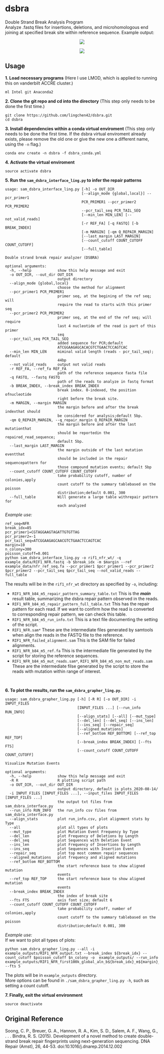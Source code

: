 # dsbra
Double Strand Break Analysis Program <br>
Analyze .fastq files for insertions, deletions, and microhomologous end joining at specified break site within reference sequence. Example output:
<p align="center">
  <img src="https://github.com/lingchen42/dsbra/blob/master/example_plots/RIF1_NFR_b84_m5_repair_pattern_summary_table_aligned_mutation_events.png"/>
</p>
<p align="center">
  <img src="https://github.com/lingchen42/dsbra/blob/master/example_plots/RIF1_NFR_b84_m5_repair_pattern_summary_table_sequences_with_mutation_events.png"/>
</p>

## Usage
**1. Load necessary programs** (Here I use LMOD, which is applied to running this on vanderbilt ACCRE cluster.)
```
ml Intel git Anaconda2
```
**2. Clone the git repo and cd into the directory** (This step only needs to be done the first time.)
```
git clone https://github.com/lingchen42/dsbra.git
cd dsbra
```
**3. Install dependencies within a conda virtual enviroment** (This step only needs to be done the first time. If the dsbra virtual enviroment already exists, please remove the old one or give the new one a different name, using the `-n` flag.)
```
conda env create -n dsbra -f dsbra_conda.yml
```
**4. Activate the virtual enviroment**
```
source activate dsbra
```
**5. Run the `sam_dsbra_interface_ling.py` to infer the repair patterns**
```
usage: sam_dsbra_interface_ling.py [-h] -o OUT_DIR
                                   [--align_mode {global,local}] --pcr_primer1
                                   PCR_PRIMER1 --pcr_primer2 PCR_PRIMER2
                                   --pcr_tail_seq PCR_TAIL_SEQ
                                   [--min_len MIN_LEN] [--not_valid_reads]
                                   [-r REF_FA] [-q FASTQ] [-b BREAK_INDEX]
                                   [-m MARGIN] [-qm Q_REPAIR_MARGIN]
                                   [--last_margin LAST_MARGIN]
                                   [--count_cutoff COUNT_CUTOFF COUNT_CUTOFF]
                                   [--full_table]

Double strand break repair analyzer (DSBRA)

optional arguments:
  -h, --help            show this help message and exit
  -o OUT_DIR, --out_dir OUT_DIR
                        output directory
  --align_mode {global,local}
                        choose the method for alignment
  --pcr_primer1 PCR_PRIMER1
                        primer seq, at the begining of the ref seq; will
                        require the read to starts with this primer seq
  --pcr_primer2 PCR_PRIMER2
                        primer seq, at the end of the ref seq; will require
                        last 4 nucleotide of the read is part of this primer
                        seq
  --pcr_tail_seq PCR_TAIL_SEQ
                        added sequence for PCR;default
                        ATCGGAAGAGCACACGTCTGAACTCCAGTCAC
  --min_len MIN_LEN     miminal valid length (reads - pcr_tail_seq); default
                        44bp
  --not_valid_reads     output not valid reads
  -r REF_FA, --ref_fa REF_FA
                        path of the reference sequence fasta file
  -q FASTQ, --fastq FASTQ
                        path of the reads to analyze in fastq format
  -b BREAK_INDEX, --break_index BREAK_INDEX
                        break index. 0-indexed, the position ofnucleotide
                        right before the break site.
  -m MARGIN, --margin MARGIN
                        the margin before and after the break indexthat should
                        be considered for analysis;default 5bp.
  -qm Q_REPAIR_MARGIN, --q_repair_margin Q_REPAIR_MARGIN
                        the margin before and after the last mutationthat
                        should be reportedin the repaired_read_sequence;
                        default 5bp.
  --last_margin LAST_MARGIN
                        the margin outside of the last mutation eventthat
                        should be included in the repair sequencepattern for
                        those compound mutation events; default 5bp
  --count_cutoff COUNT_CUTOFF COUNT_CUTOFF
                        take probability cutoff, number of colonies,apply
                        count cutoff to the summary tablebased on the poisson
                        distribution;default 0.001, 300
  --full_table          Will generate a large table withrepair pattern for
                        each analyzed

```
_Example use:_
```
ref_seq=NFR
break_idx=85
pcr_primer1=CGTAGGAAGTAGATTGTGTTAG
pcr_primer2=-1
pcr_tail_seq=ATCGGAAGAGCAACGTCTGAACTCCAGTCAC
margin=10
n_colony=300
poisson_cutoff=0.001
python sam_dsbra_interface_ling.py -o rif1_nfr_wt/ -q example_data/RIF1_NFR.fastq -b $break_idx -m $margin --ref example_data/nfr_ref_seq.fa --pcr_primer1 $pcr_primer1 --pcr_primer2 $pcr_primer2 --pcr_tail_seq $pcr_tail_seq --not_valid_reads --full_table
```

The results will be in the `rif1_nfr_wt` directory as specified by `-o`,  including:
- `RIF1_NFR_b84_m5_repair_pattern_summary_table.txt` This is the **_main_** result table, summarizing the dsbra repair pattern observed in the reads. 
- `RIF1_NFR_b84_m5_repair_pattern_full_table.txt` This has the repair pattern for each read. If we want to confirm how the read is converted to corresponding repair pattern, we can check this table.
- `RIF1_NFR_b84_m5_run_info.txt` This is a text file documenting the setting of the script.
- `RIF1_NFR.sam*` These are the intermediate files generated by samtools when align the reads in the FASTQ file to the reference.
- `RIF1_NFR_failed_alignment.sam` This is the SAM file for failed alignments.
- `RIF1_NFR_b84_m5_ref.fa` This is the intermediate file generated by the script for storing the reference sequences.
- `RIF1_NFR_b84_m5_mut_reads.sam*`, `RIF1_NFR_b84_m5_non_mut_reads.sam` These are the intermediate filse generated by the script to store the reads with mutation within range of interest.
<br>

**6. To plot the results, run the `sam_dsbra_grapher_ling.py`.**
```
usage: sam_dsbra_grapher_ling.py [-h] [-R R] [-o OUT_DIR] -i INPUT_FILES
                                 [INPUT_FILES ...] [--run_info RUN_INFO]
                                 [--align_stats] [--all] [--mut_type]
                                 [--del_len] [--del_seq] [--ins_len]
                                 [--ins_seq] [--repair_seq]
                                 [--aligned_mutations]
                                 [--ref_bottom REF_BOTTOM] [--ref_top REF_TOP]
                                 [--break_index BREAK_INDEX] [--fts FTS]
                                 [--count_cutoff COUNT_CUTOFF COUNT_CUTOFF]

Visualize Mutation Events

optional arguments:
  -h, --help            show this help message and exit
  -R R                  R plotting script path
  -o OUT_DIR, --out_dir OUT_DIR
                        output directory, default is plots_2020-08-14/
  -i INPUT_FILES [INPUT_FILES ...], --input_files INPUT_FILES [INPUT_FILES ...]
                        the output txt files from sam_dsbra_interface.py
  --run_info RUN_INFO   the run_info csv files from sam_dsbra_interface.py
  --align_stats         plot run_info.csv, plot alignment stats by Type
  --all                 plot all types of plots
  --mut_type            plot Mutation Event Frequency by Type
  --del_len             plot Frequency of Deletions by Length
  --del_seq             plot Sequences with Deletion Event
  --ins_len             plot Frequency of Insertions by Length
  --ins_seq             plot Sequences with Insertion Event
  --repair_seq          plot top most common repair sequences
  --aligned_mutations   plot frequency and aligned mutations
  --ref_bottom REF_BOTTOM
                        the start reference base to show aligned mutation
                        events
  --ref_top REF_TOP     the start reference base to show aligned mutation
                        events
  --break_index BREAK_INDEX
                        the index of break site
  --fts FTS             axis font size; default 6
  --count_cutoff COUNT_CUTOFF COUNT_CUTOFF
                        take probability cutoff, number of colonies,apply
                        count cutoff to the summary tablebased on the poisson
                        distribution;default 0.001, 300
```

_Example use:_<br>
If we want to plot all types of plots: <br>
```
python sam_dsbra_grapher_ling.py --all -i example_outputs/RIF1_NFR_output.txt --break_index ${break_idx} --count_cutoff $poisson_cutoff $n_colony -o  example_outputs/ --run_info example_outputs/RIF1_NFR_first100k_global_aln_b${break_idx}_m${margin}_run_info.csv --fts 5
```
The plots will be in `example_outputs` directory. <br>
More options can be found in `./sam_dsbra_grapher_ling.py -h`, such as setting a count cutoff.

**7. Finally, exit the virtual environment**
```
source deactivate
```

## Original Reference
Soong, C. P., Breuer, G. A., Hannon, R. A., Kim, S. D., Salem, A. F., Wang, G., . . . Bindra, R. S. (2015). Development of a novel method to create double-strand break repair fingerprints using next-generation sequencing. DNA Repair (Amst), 26, 44-53. doi:10.1016/j.dnarep.2014.12.002
